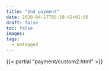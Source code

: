 ```yaml
---
title: "2nd payment"
date: 2020-04-17T05:19:42+01:00
draft: false
toc: false
images:
tags:
  - untagged
---
```


{{< partial "payment/custom2.html" >}}
